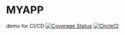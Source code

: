 # MYAPP
demo for CI/CD
[![Coverage Status](https://coveralls.io/repos/github/Timothy-sserunjogi/MYAPP/badge.svg?branch=master)](https://coveralls.io/github/Timothy-sserunjogi/MYAPP?branch=master)
[![CircleCI](https://circleci.com/gh/Timothy-sserunjogi/MYAPP.svg?style=svg)](https://circleci.com/gh/Timothy-sserunjogi/MYAPP)
